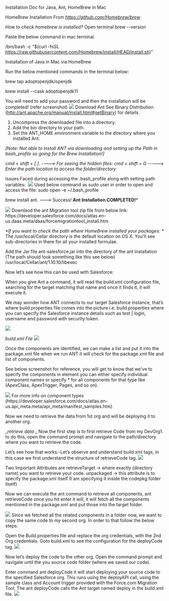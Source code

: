 Installation Doc for Java, Ant, HomeBrew in Mac

HomeBrew Installation From _https://github.com/Homebrew/brew_

*How to check homebrew is installed?*
Open terminal brew --version

Paste the below command in mac terminal.

/bin/bash -c "$(curl -fsSL https://raw.githubusercontent.com/Homebrew/install/HEAD/install.sh)"


Installation of Java in Mac via HomeBrew

Run the below mentioned commands in the terminal below:

brew tap adoptopenjdk/openjdk

brew install --cask adoptopenjdk11

You will need to add your password and then the installation will be completed! (refer screenshot)
<img src="https://user-images.githubusercontent.com/61345495/116382074-2acfec00-a833-11eb-89f5-9e06ae00da2c.png">
Download Ant  See Binary Distribution (http://ant.apache.org/manual/install.html#getBinary) for details.

1. Uncompress the downloaded file into a directory.
2. Add the bin directory to your path.
3. Set the ANT_HOME environment variable to the directory where you installed Ant.

*[Note: Not able to install ANT via downloading and setting up the Path in bash_profile so going for the Brew Installation!]*


*cmd + shift + [.].  ----> For seeing the hidden files:
cmd + shift + G -----> Enter the path location to access the folder/directory* 

Issues Faced during accessing the .bash_profile along with setting path variables:
<img src="">
<img src="https://user-images.githubusercontent.com/61345495/116462555-3220e500-a887-11eb-9207-2f93ba52f0f1.png">
Used below command as sudo user in order to open and access the file:
sudo open -e ~/.bash_profile

brew install ant. ---> Success!      ********Ant Installation COMPLETED!*********


 <img src="https://user-images.githubusercontent.com/61345495/116462639-4c5ac300-a887-11eb-864b-b141352723ac.png">
Downlaod the ant Migration tool zip file from below link:
https://developer.salesforce.com/docs/atlas.en-us.daas.meta/daas/forcemigrationtool_install.htm


_*If you want to check the path where HomeBrew installed your packages:
*_
The /usr/local/Cellar directory is the default location on OS X. You'll see sub-directories in there for all your installed formulae.

Add the Jar file ant-salesforce.jar into the directory of the ant installation (The path should look something like this see below)
/usr/local/Cellar/ant/1.10.10/libexec


Now let’s see how this can be used with Salesforce:


When you give Ant a command, it will read the build.xml configuration file, searching for the target matching that name and once it finds it, it will execute it.

We may wonder how ANT connects to our target Salesforce instance, that’s where build.properties file comes into the picture 
i.e. build.properties where you can specify the Salesforce instance details such as test | login, username and password with security token.

<img src="https://user-images.githubusercontent.com/61345495/116462835-904dc800-a887-11eb-94d5-1e3d6487df60.png">

*build.xml File*
<img src="https://user-images.githubusercontent.com/61345495/116462889-a3609800-a887-11eb-893a-b17727514bfd.png">

Once the components are identified, we can make a list and put it into the package.xml file 
when we run ANT it will check for the package.xml file and list of components. 

See below screenshot for reference, you will get to know that we’ve to specify the components in element you can either specify individual component names or specify * for all components for that type like (ApexClass, ApexTrigger, Pages, and so on). 

<img src="https://user-images.githubusercontent.com/61345495/116463039-d440cd00-a887-11eb-8b74-19dfd43bdbcb.png">
For more info on component types (https://developer.salesforce.com/docs/atlas.en-us.api_meta.meta/api_meta/manifest_samples.htm)

Now we need to retrieve the data from 1st org and will be deploying it to another org.

_*retrieve data* _
Now the first step is to first retrieve Code from my DevOrg1. to do this, open the command prompt and navigate to the path/directory where you want to retrieve the code.

Let’s see how that works:-Let’s observe and understand build.xml tags, in this case we first understand the structure of retrieveCode tag.
<img src="https://user-images.githubusercontent.com/61345495/116463109-ecb0e780-a887-11eb-859c-4b4131bef2b7.png">

Two Important Attributes are 
retrieveTarget → where exactly (directory name) you want to retrieve your code.
unpackaged → this attribute is to specify the package.xml itself (I am specifying it inside the codepkg folder itself)

Now we can execute the ant command to retrieve all components, ant retrieveCode
once you hit enter it will, it will fetch all the components mentioned in the package.xml and put those into the target folder.

<img src="https://user-images.githubusercontent.com/61345495/116463166-018d7b00-a888-11eb-9e94-fe1fba3bbf2e.png">
Since we fetched all the related components in a folder now, we want to copy the same code to my second org. In order to that follow the below steps:

Open the Build.properties file and replace the org credentials, with the 2nd Org credentials.
Goto build.xml to see the configuration for the deployCode tag. <Screenshot below>
<img src="https://user-images.githubusercontent.com/61345495/116463379-42858f80-a888-11eb-91b7-d08767f9c4b6.png">

Now let’s deploy the code to the other org.
Open the command prompt and navigate until the you source code folder (where we saved our code).

Enter command ant deployCode 
it will start deploying your source code to the specified Salesforce org. 
This runs using the deployAPI call, using the sample class and Account trigger provided with the Force.com Migration Tool. The ant deployCode calls the Ant target named deploy in the build.xml file.
<img src="https://user-images.githubusercontent.com/61345495/116463434-503b1500-a888-11eb-95f6-39d527504e53.png">